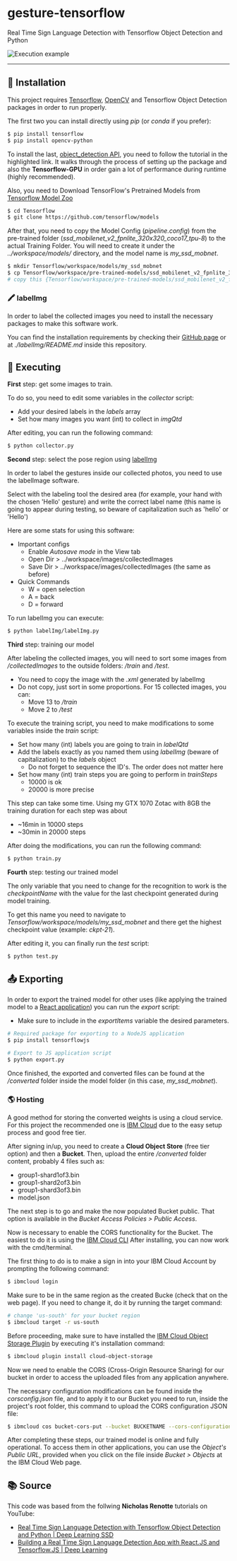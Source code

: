 # gesture-tensorflow

Real Time Sign Language Detection with Tensorflow Object Detection and Python

![Execution example](https://github.com/andrecreppe/gesture-tensorflow/blob/main/images/example.png?raw=true)

---

## 🐍 Installation

This project requires [Tensorflow](https://www.tensorflow.org/install/pip?hl=pt-br), [OpenCV](https://pypi.org/project/opencv-python/) and Tensorflow Object Detection packages in order to run properly.

The first two you can install directly using *pip* (or *conda* if you prefer):

```bash
$ pip install tensorflow
$ pip install opencv-python
```

To install the last, [object_detection API](https://tensorflow-object-detection-api-tutorial.readthedocs.io/en/latest/install.html#tensorflow-object-detection-api-installation), you need to follow the tutorial in the highlighted link. It walks through the process of setting up the package and also the **Tensorflow-GPU** in order gain a lot of performance during runtime (highly recommended).

Also, you need to Download TensorFlow's Pretrained Models from [Tensorflow Model Zoo](https://github.com/tensorflow/models)

```bash
$ cd Tensorflow
$ git clone https://github.com/tensorflow/models
```

After that, you need to copy the Model Config (*pipeline.config*) from the pre-trained folder (*ssd_mobilenet_v2_fpnlite_320x320_coco17_tpu-8*) to the actual Training Folder. You will need to create it under the *../workspace/models/* directory, and the model name is *my_ssd_mobnet*.

```bash
$ mkdir Tensorflow/workspace/models/my_ssd_mobnet
$ cp Tensorflow/workspace/pre-trained-models/ssd_mobilenet_v2_fpnlite_320x320_coco17_tpu-8/pipeline.config Tensorflow/workspace/models/my_ssd_mobnet
# copy this {Tensorflow/workspace/pre-trained-models/ssd_mobilenet_v2_fpnlite_320x320_coco17_tpu-8/pipeline.config} to {Tensorflow/workspace/models/my_ssd_mobnet}
```

### 🖍️ labelImg

In order to label the collected images you need to install the necessary packages to make this software work.

You can find the installation requirements by checking their [GitHub page](https://github.com/tzutalin/labelImg) or at *./labelImg/README.md* inside this repository.

## 🎥 Executing

**First** step: get some images to train.

To do so, you need to edit some variables in the *collector* script:
- Add your desired labels in the *labels* array
- Set how many images you want (int) to collect in *imgQtd*

After editing, you can run the following command:

```bash
$ python collector.py
```

**Second** step: select the pose region using [labelImg](https://github.com/tzutalin/labelImg)

In order to label the gestures inside our collected photos, you need to use the labelImage software. 

Select with the labeling tool the desired area (for example, your hand with the chosen 'Hello' gesture) and write the correct label name (this name is going to appear during testing, so beware of capitalization such as 'hello' or 'Hello')

Here are some stats for using this software:
- Important configs
  - Enable *Autosave mode* in the View tab
  - Open Dir > ../workspace/images/collectedImages
  - Save Dir > ../workspace/images/collectedImages (the same as before)
- Quick Commands
  - W = open selection
  - A = back
  - D = forward

To run labelImg you can execute:

```bash
$ python labelImg/labelImg.py
```

**Third** step: training our model

After labeling the collected images, you will need to sort some images from */collectedImages* to the outside folders: */train* and */test*.
- You need to copy the image with the *.xml* generated by labelImg
- Do not copy, just sort in some proportions. For 15 collected images, you can:
  - Move 13 to */train*
  - Move 2 to */test*

To execute the training script, you need to make modifications to some variables inside the *train* script:
- Set how many (int) labels you are going to train in *labelQtd*
- Add the labels exactly as you named them using *labelImg* (beware of capitalization) to the *labels* object
  - Do not forget to sequence the ID's. The order does not matter here
- Set how many (int) train steps you are going to perform in *trainSteps*
  - 10000 is ok
  - 20000 is more precise

This step can take some time. Using my GTX 1070 Zotac with 8GB the training duration for each step was about
- ~16min in 10000 steps 
- ~30min in 20000 steps

After doing the modifications, you can run the following command:

```bash
$ python train.py
```

**Fourth** step: testing our trained model

The only variable that you need to change for the recognition to work is the *checkpointName* with the value for the last checkpoint generated during model training. 

To get this name you need to navigate to *Tensorflow/workspace/models/my_ssd_mobnet* and there get the highest checkpoint value (example: *ckpt-21*).

After editing it, you can finally run the *test* script:

```bash
$ python test.py
```

## 📤 Exporting

In order to export the trained model for other uses (like applying the trained model to a [React application](https://github.com/andrecreppe/gesture-tensorflow-react)) you can run the *export* script:
- Make sure to include in the *exportItems* variable the desired parameters.

```bash
# Required package for exporting to a NodeJS application
$ pip install tensorflowjs

# Export to JS application script
$ python export.py
```

Once finished, the exported and converted files can be found at the */converted* folder inside the model folder (in this case, *my_ssd_mobnet*).

### 🌎 Hosting

A good method for storing the converted weights is using a cloud service. For this project the recommended one is [IBM Cloud](https://cloud.ibm.com/) due to the easy setup process and good free tier.

After signing in/up, you need to create a **Cloud Object Store** (free tier option) and then a **Bucket**. Then, upload the entire */converted* folder content, probably 4 files such as:
- group1-shard1of3.bin
- group1-shard2of3.bin
- group1-shard3of3.bin
- model.json

The next step is to go and make the now populated Bucket public. That option is available in the *Bucket Access Policies > Public Access*.

Now is necessary to enable the CORS functionality for the Bucket. The easiest to do it is using the [IBM Cloud CLI](https://github.com/IBM-Cloud/ibm-cloud-cli-release/releases) After installing, you can now work with the cmd/terminal. 

The first thing to do is to make a sign in into your IBM Cloud Account by prompting the following command:

```bash
$ ibmcloud login
```

Make sure to be in the same region as the created Bucke (check that on the web page). If you need to change it, do it by running the target command: 

```bash
# change 'us-south' for your bucket region
$ ibmcloud target -r us-south
```

Before proceeding, make sure to have installed the [IBM Cloud Object Storage Plugin](https://github.com/IBM/ibmcloud-object-storage-plugin) by executing it's installation command:

```bash
$ ibmcloud plugin install cloud-object-storage
```

Now we need to enable the CORS (Cross-Origin Resource Sharing) for our bucket in order to access the uploaded files from any application anywhere. 

The necessary configuration modifications can be found inside the *corsconfig.json* file, and to apply it to our Bucket you need to run, inside the project's root folder, this command to upload the CORS configuration JSON file:

```bash
$ ibmcloud cos bucket-cors-put --bucket BUCKETNAME --cors-configuration file://corsconfig.json
```

After completing these steps, our trained model is online and fully operational. To access them in other applications, you can use the *Object's Public URL*, provided when you click on the file inside *Bucket > Objects* at the IBM Cloud Web page.

## 📚 Source

This code was based from the follwing **Nicholas Renotte** tutorials on YouTube:
- [Real Time Sign Language Detection with Tensorflow Object Detection and Python | Deep Learning SSD](https://youtu.be/pDXdlXlaCco)
- [Building a Real Time Sign Language Detection App with React.JS and Tensorflow.JS | Deep Learning](https://youtu.be/ZTSRZt04JkY)
